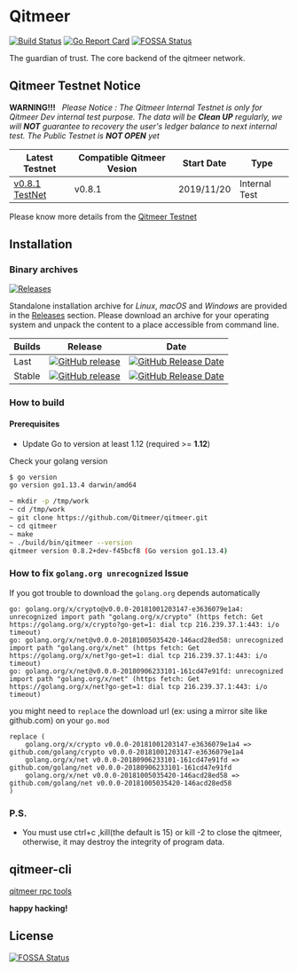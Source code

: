 # Qitmeer

[![Build Status](https://travis-ci.com/Qitmeer/qitmeer.svg?token=DzCFNC6nhEqPc89sq1nd&branch=master)](https://travis-ci.com/Qitmeer/qitmeer) [![Go Report Card](https://goreportcard.com/badge/github.com/Qitmeer/qitmeer)](https://goreportcard.com/report/github.com/Qitmeer/qitmeer)
[![FOSSA Status](https://app.fossa.io/api/projects/git%2Bgithub.com%2FQitmeer%2Fqitmeer.svg?type=shield)](https://app.fossa.io/projects/git%2Bgithub.com%2FQitmeer%2Fqitmeer?ref=badge_shield)

The guardian of trust. The core backend of the qitmeer network.

## Qitmeer Testnet Notice

**WARNING!!!** &nbsp;&nbsp;*Please Notice : The Qitmeer Internal Testnet is only for Qitmeer Dev internal test purpose. The data will be **Clean UP** regularly, we will **NOT** guarantee to recovery the user's ledger balance to next internal test. The Public Testnet is **NOT OPEN** yet* 

| Latest Testnet            | Compatible Qitmeer Vesion | Start Date | Type            |
| ------------------------- |-------------------------- | ---------- | --------------- |
| [v0.8.1 TestNet](TESTNET.md#v081-20191120)| v0.8.1    | 2019/11/20 | Internal Test   |

Please know more details from the [Qitmeer Testnet](TESTNET.md)

## Installation
### Binary archives
[![Releases](https://img.shields.io/github/downloads/Qitmeer/qitmeer/total.svg)][Releases]

Standalone installation archive for *Linux*, *macOS* and *Windows* are provided in
the [Releases] section. 
Please download an archive for your operating system and unpack the content to a place
accessible from command line. 

| Builds | Release | Date |
| ------ | ------- | ---- |
| Last   | [![GitHub release](https://img.shields.io/github/release/Qitmeer/qitmeer/all.svg)][Releases] | [![GitHub Release Date](https://img.shields.io/github/release-date-pre/Qitmeer/qitmeer.svg)][Releases] |
| Stable | [![GitHub release](https://img.shields.io/github/release/Qitmeer/qitmeer.svg)][Latest] | [![GitHub Release Date](https://img.shields.io/github/release-date/Qitmeer/qitmeer.svg)][Latest] |

[Releases]: https://github.com/Qitmeer/qitmeer/releases
[Latest]: https://github.com/Qitmeer/qitmeer/releases/latest

### How to build
####  Prerequisites

- Update Go to version at least 1.12 (required >= **1.12**)

Check your golang version

```bash
$ go version
go version go1.13.4 darwin/amd64
```
```bash
~ mkdir -p /tmp/work
~ cd /tmp/work
~ git clone https://github.com/Qitmeer/qitmeer.git
~ cd qitmeer
~ make
~ ./build/bin/qitmeer --version
qitmeer version 0.8.2+dev-f45bcf8 (Go version go1.13.4)
```

### How to fix `golang.org unrecognized` Issue

If you got trouble to download the `golang.org` depends automatically

```
go: golang.org/x/crypto@v0.0.0-20181001203147-e3636079e1a4: unrecognized import path "golang.org/x/crypto" (https fetch: Get https://golang.org/x/crypto?go-get=1: dial tcp 216.239.37.1:443: i/o timeout)
go: golang.org/x/net@v0.0.0-20181005035420-146acd28ed58: unrecognized import path "golang.org/x/net" (https fetch: Get https://golang.org/x/net?go-get=1: dial tcp 216.239.37.1:443: i/o timeout)
go: golang.org/x/net@v0.0.0-20180906233101-161cd47e91fd: unrecognized import path "golang.org/x/net" (https fetch: Get https://golang.org/x/net?go-get=1: dial tcp 216.239.37.1:443: i/o timeout)
```

you might need to `replace` the download url (ex: using a mirror site like github.com) on your `go.mod`

```
replace (
	golang.org/x/crypto v0.0.0-20181001203147-e3636079e1a4 => github.com/golang/crypto v0.0.0-20181001203147-e3636079e1a4
	golang.org/x/net v0.0.0-20180906233101-161cd47e91fd => github.com/golang/net v0.0.0-20180906233101-161cd47e91fd
	golang.org/x/net v0.0.0-20181005035420-146acd28ed58 => github.com/golang/net v0.0.0-20181005035420-146acd28ed58
)
```

### P.S.
* You must use ctrl+c ,kill(the default is 15) or kill -2 to close the qitmeer, otherwise, it may destroy the integrity of program data.

## qitmeer-cli

[qitmeer rpc tools](https://github.com/Qitmeer/qitmeer-cli)

**happy hacking!**


## License
[![FOSSA Status](https://app.fossa.io/api/projects/git%2Bgithub.com%2FQitmeer%2Fqitmeer.svg?type=large)](https://app.fossa.io/projects/git%2Bgithub.com%2FQitmeer%2Fqitmeer?ref=badge_large)
